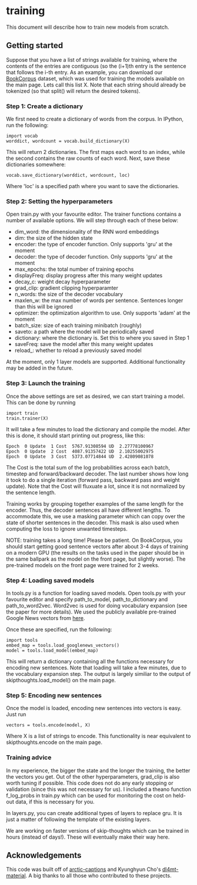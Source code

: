 # training

This document will describe how to train new models from scratch.

## Getting started

Suppose that you have a list of strings available for training, where the contents of the entries are contiguous (so the (i+1)th entry is the sentence that follows the i-th entry. As an example, you can download our [BookCorpus](http://www.cs.toronto.edu/~mbweb/) dataset, which was used for training the models available on the main page. Lets call this list X. Note that each string should already be tokenized (so that split() will return the desired tokens).

### Step 1: Create a dictionary

We first need to create a dictionary of words from the corpus. In IPython, run the following:

    import vocab
    worddict, wordcount = vocab.build_dictionary(X)

This will return 2 dictionaries. The first maps each word to an index, while the second contains the raw counts of each word. Next, save these dictionaries somewhere:

    vocab.save_dictionary(worddict, wordcount, loc)
    
Where 'loc' is a specified path where you want to save the dictionaries.

### Step 2: Setting the hyperparameters

Open train.py with your favourite editor. The trainer functions contains a number of available options. We will step through each of these below:

* dim_word: the dimensionality of the RNN word embeddings
* dim: the size of the hidden state
* encoder: the type of encoder function. Only supports 'gru' at the moment
* decoder: the type of decoder function. Only supports 'gru' at the moment
* max_epochs: the total number of training epochs
* displayFreq: display progress after this many weight updates
* decay_c: weight decay hyperparameter
* grad_clip: gradient clipping hyperparamter
* n_words: the size of the decoder vocabulary
* maxlen_w: the max number of words per sentence. Sentences longer than this will be ignored
* optimizer: the optimization algorithm to use. Only supports 'adam' at the moment
* batch_size: size of each training minibatch (roughly)
* saveto: a path where the model will be periodically saved
* dictionary: where the dictionary is. Set this to where you saved in Step 1
* saveFreq: save the model after this many weight updates
* reload_: whether to reload a previously saved model

At the moment, only 1 layer models are supported. Additional functionality may be added in the future.

### Step 3: Launch the training

Once the above settings are set as desired, we can start training a model. This can be done by running

    import train
    train.trainer(X)

It will take a few minutes to load the dictionary and compile the model. After this is done, it should start printing out progress, like this:

    Epoch  0 Update  1 Cost  5767.91308594 UD  2.27778100967
    Epoch  0 Update  2 Cost  4087.91357422 UD  2.10255002975
    Epoch  0 Update  3 Cost  5373.07714844 UD  2.42809081078
    
The Cost is the total sum of the log probabilities across each batch, timestep and forward/backward decoder. The last number shows how long it took to do a single iteration (forward pass, backward pass and weight update). Note that the Cost will fluxuate a lot, since it is not normalized by the sentence length.

Training works by grouping together examples of the same length for the encoder. Thus, the decoder sentences all have different lengths. To accommodate this, we use a masking parameter which can copy over the state of shorter sentences in the decoder. This mask is also used when computing the loss to ignore unwanted timesteps.

NOTE: training takes a long time! Please be patient. On BookCorpus, you should start getting good sentence vectors after about 3-4 days of training on a modern GPU (the results on the tasks used in the paper should be in the same ballpark as the model on the front page, but slightly worse). The pre-trained models on the front page were trained for 2 weeks.
  
### Step 4: Loading saved models

In tools.py is a function for loading saved models. Open tools.py with your favourite editor and specify path_to_model, path_to_dictionary and path_to_word2vec. Word2vec is used for doing vocabulary expansion (see the paper for more details). We used the publicly available pre-trained Google News vectors from [here](https://code.google.com/p/word2vec/).

Once these are specified, run the following:

    import tools
    embed_map = tools.load_googlenews_vectors()
    model = tools.load_model(embed_map)

This will return a dictionary containing all the functions necessary for encoding new sentences. Note that loading will take a few minutes, due to the vocabulary expansion step. The output is largely similiar to the output of skipthoughts.load_model() on the main page.

### Step 5: Encoding new sentences

Once the model is loaded, encoding new sentences into vectors is easy. Just run

    vectors = tools.encode(model, X)
  
Where X is a list of strings to encode. This functionality is near equivalent to skipthoughts.encode on the main page.

### Training advice

In my experience, the bigger the state and the longer the training, the better the vectors you get. Out of the other hyperparameters, grad_clip is also worth tuning if possible. This code does not do any early stopping or validation (since this was not necessary for us). I included a theano function f_log_probs in train.py which can be used for monitoring the cost on held-out data, if this is necessary for you.

In layers.py, you can create additional types of layers to replace gru. It is just a matter of following the template of the existing layers.

We are working on faster versions of skip-thoughts which can be trained in hours (instead of days!). These will eventually make their way here.

## Acknowledgements

This code was built off of [arctic-captions](https://github.com/kelvinxu/arctic-captions) and Kyunghyun Cho's [dl4mt-material](https://github.com/kyunghyuncho/dl4mt-material). A big thanks to all those who contributed to these projects.
